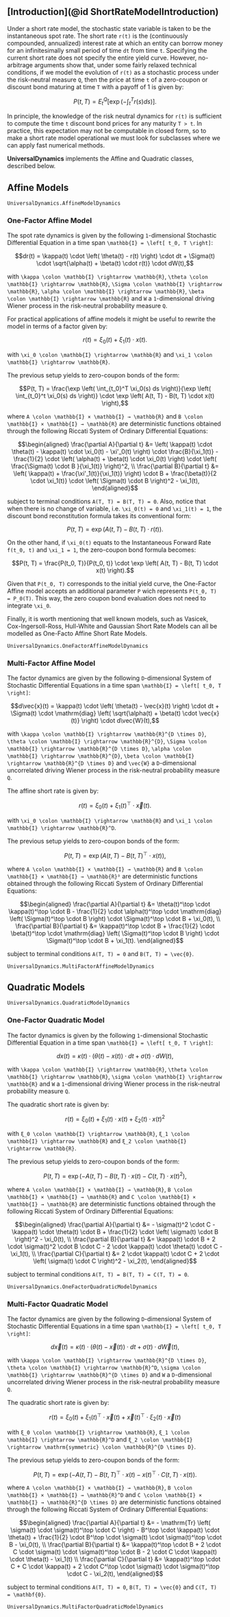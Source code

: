 ## [Introduction](@id ShortRateModelIntroduction)

Under a short rate model, the stochastic state variable is taken to be the instantaneous spot rate. The short rate ``r(t)`` is the (continuously compounded, annualized) interest rate at which an entity can borrow money for an infinitesimally small period of time ``dt`` from time ``t``. Specifying the current short rate does not specify the entire yield curve. However, no-arbitrage arguments show that, under some fairly relaxed technical conditions, if we model the evolution of ``r(t)`` as a stochastic process under the risk-neutral measure ``Q``, then the price at time ``t`` of a zero-coupon or discount bond maturing at time ``T`` with a payoff of 1 is given by:
```math
P(t, T) = E_t^Q \left[ \exp \left( - \int_t^T r(s) ds \right) \right].
```

In principle, the knowledge of the risk neutral dynamics for ``r(t)`` is sufficient to compute the time ``t`` discount bond prices for any maturity ``T > t``. In practice, this expectation may not be computable in closed form, so to make a short rate model operational we must look for subclasses where we can apply fast numerical methods.

**UniversalDynamics** implements the Affine and Quadratic classes, described below.


## Affine Models

```@docs
UniversalDynamics.AffineModelDynamics
```

### One-Factor Affine Model

The spot rate dynamics is given by the following ``1``-dimensional Stochastic Differential Equation in a time span ``\mathbb{I} = \left[ t_0, T \right]``:

```math
dr(t) = \kappa(t) \cdot \left( \theta(t) - r(t) \right) \cdot dt + \Sigma(t) \cdot \sqrt{\alpha(t) + \beta(t) \cdot r(t)} \cdot dW(t),
```

with ``\kappa \colon \mathbb{I} \rightarrow \mathbb{R}``, ``\theta \colon \mathbb{I} \rightarrow \mathbb{R}``, ``\Sigma \colon \mathbb{I} \rightarrow \mathbb{R}``, ``\alpha \colon \mathbb{I} \rightarrow \mathbb{R}``, ``\beta \colon \mathbb{I} \rightarrow \mathbb{R}`` and ``W`` a ``1``-dimensional driving Wiener process in the risk-neutral probability measure ``Q``.

For practical applications of affine models it might be useful to rewrite the model in terms of a factor given by:

```math
r(t) = \xi_0(t) + \xi_1(t) \cdot x(t).
```

with ``\xi_0 \colon \mathbb{I} \rightarrow \mathbb{R}`` and ``\xi_1 \colon \mathbb{I} \rightarrow \mathbb{R}``.

The previous setup yields to zero-coupon bonds of the form:

```math
P(t, T) = \frac{\exp \left( \int_{t_0}^T \xi_0(s) ds \right)}{\exp \left( \int_{t_0}^t \xi_0(s) ds \right)} \cdot \exp \left( A(t, T) - B(t, T) \cdot x(t) \right),
```

where ``A \colon \mathbb{I} × \mathbb{I} → \mathbb{R}`` and ``B \colon \mathbb{I} × \mathbb{I} → \mathbb{R}`` are deterministic functions obtained through the following Riccati System of Ordinary Differential Equations:

```math
\begin{aligned}
  \frac{\partial A}{\partial t} &= \left( \kappa(t) \cdot \theta(t) - \kappa(t) \cdot \xi_0(t) - \xi'_0(t) \right) \cdot \frac{B}{\xi_1(t)} - \frac{1}{2} \cdot \left( \alpha(t) + \beta(t) \cdot \xi_0(t) \right) \cdot \left( \frac{\Sigma(t) \cdot B }{\xi_1(t)} \right)^2, \\
  \frac{\partial B}{\partial t} &= \left( \kappa(t) + \frac{\xi'_1(t)}{\xi_1(t)} \right) \cdot B + \frac{\beta(t)}{2 \cdot \xi_1(t)} \cdot \left( \Sigma(t) \cdot B \right)^2 - \xi_1(t),
\end{aligned}
```

subject to terminal conditions ``A(T, T) = B(T, T) = 0``. Also, notice that when there is no change of variable, i.e. ``\xi_0(t) = 0`` and ``\xi_1(t) = 1``, the discount bond reconstitution formula takes its conventional form:

```math
P(t, T) = \exp \left( A(t, T) - B(t, T) \cdot r(t) \right).
```

On the other hand, if ``\xi_0(t)`` equats to the Instantaneous Forward Rate ``f(t_0, t)`` and ``\xi_1 = 1``, the zero-coupon bond formula becomes:

```math
P(t, T) = \frac{P(t_0, T)}{P(t_0, t)} \cdot \exp \left( A(t, T) - B(t, T) \cdot x(t) \right).
```

Given that ``P(t_0, T)`` corresponds to the initial yield curve, the One-Factor Affine model accepts an additional parameter `P` wich represents ``P(t_0, T) = P_0(T)``. This way, the zero coupon bond evaluation does not need to integrate ``\xi_0``.

Finally, it is worth mentioning that well known models, such as Vasicek, Cox-Ingersoll-Ross, Hull-White and Gaussian Short Rate Models can all be modelled as One-Facto Affine Short Rate Models.

```@docs
UniversalDynamics.OneFactorAffineModelDynamics
```

### Multi-Factor Affine Model

The factor dynamics are given by the following ``D``-dimensional System of Stochastic Differential Equations in a time span ``\mathbb{I} = \left[ t_0, T \right]``:

```math
d\vec{x}(t) = \kappa(t) \cdot \left( \theta(t) - \vec{x}(t) \right) \cdot dt + \Sigma(t) \cdot \mathrm{diag} \left( \sqrt{\alpha(t) + \beta(t) \cdot \vec{x}(t)} \right) \cdot d\vec{W}(t),
```

with ``\kappa \colon \mathbb{I} \rightarrow \mathbb{R}^{D \times D}``, ``\theta \colon \mathbb{I} \rightarrow \mathbb{R}^{D}``, ``\Sigma \colon \mathbb{I} \rightarrow \mathbb{R}^{D \times D}``, ``\alpha \colon \mathbb{I} \rightarrow \mathbb{R}^{D}``, ``\beta \colon \mathbb{I} \rightarrow \mathbb{R}^{D \times D}`` and ``\vec{W}`` a ``D``-dimensional uncorrelated driving Wiener process in the risk-neutral probability measure ``Q``.

The affine short rate is given by:

```math
r(t) = \xi_0(t) + \xi_1(t)^\top \cdot \vec{x}(t).
```

with ``\xi_0 \colon \mathbb{I} \rightarrow \mathbb{R}`` and ``\xi_1 \colon \mathbb{I} \rightarrow \mathbb{R}^D``.

The previous setup yields to zero-coupon bonds of the form:

```math
P(t, T) = \exp \left( A(t, T) - B(t, T)^\top \cdot x(t) \right),
```

where ``A \colon \mathbb{I} × \mathbb{I} → \mathbb{R}`` and ``B \colon \mathbb{I} × \mathbb{I} → \mathbb{R}ᴰ`` are deterministic functions obtained through the following Riccati System of Ordinary Differential Equations:

```math
\begin{aligned}
  \frac{\partial A}{\partial t} &= \theta(t)^\top \cdot \kappa(t)^\top \cdot B - \frac{1}{2} \cdot \alpha(t)^\top \cdot \mathrm{diag} \left( \Sigma(t)^\top \cdot B \right) \cdot \Sigma(t)^\top \cdot B  + \xi_0(t), \\
  \frac{\partial B}{\partial t} &= \kappa(t)^\top \cdot B + \frac{1}{2} \cdot \beta(t)^\top \cdot \mathrm{diag} \left( \Sigma(t)^\top \cdot B \right) \cdot \Sigma(t)^\top \cdot B  + \xi_1(t).
\end{aligned}
```

subject to terminal conditions ``A(T, T) = 0`` and ``B(T, T) = \vec{0}``.

```@docs
UniversalDynamics.MultiFactorAffineModelDynamics
```

## Quadratic Models

```@docs
UniversalDynamics.QuadraticModelDynamics
```

### One-Factor Quadratic Model

The factor dynamics is given by the following ``1``-dimensional Stochastic Differential Equation in a time span ``\mathbb{I} = \left[ t_0, T \right]``:

```math
dx(t) = \kappa(t) \cdot \left( \theta(t) - x(t) \right) \cdot dt + \sigma(t) \cdot dW(t),
```

with ``\kappa \colon \mathbb{I} \rightarrow \mathbb{R}``, ``\theta \colon \mathbb{I} \rightarrow \mathbb{R}``, ``\sigma \colon \mathbb{I} \rightarrow \mathbb{R}`` and ``W`` a ``1``-dimensional driving Wiener process in the risk-neutral probability measure ``Q``.

The quadratic short rate is given by:

```math
r(t) = ξ_0(t) + ξ_1(t) \cdot x(t) + ξ_2(t) \cdot x(t)^2
```

with ``ξ_0 \colon \mathbb{I} \rightarrow \mathbb{R}``, ``ξ_1 \colon \mathbb{I} \rightarrow \mathbb{R}`` and ``ξ_2 \colon \mathbb{I} \rightarrow \mathbb{R}``.

The previous setup yields to zero-coupon bonds of the form:

```math
P(t, T) = \exp \left( -A(t, T) - B(t, T) \cdot x(t) - C(t, T) \cdot x(t)^2 \right),
```

where ``A \colon \mathbb{I} × \mathbb{I} → \mathbb{R}``, ``B \colon \mathbb{I} × \mathbb{I} → \mathbb{R}`` and ``C \colon \mathbb{I} × \mathbb{I} → \mathbb{R}`` are deterministic functions obtained through the following Riccati System of Ordinary Differential Equations:

```math
\begin{aligned}
  \frac{\partial A}{\partial t} &= - \sigma(t)^2 \cdot C - \kappa(t) \cdot \theta(t) \cdot B + \frac{1}{2} \cdot \left( \sigma(t) \cdot B \right)^2 - \xi_0(t), \\
  \frac{\partial B}{\partial t} &= \kappa(t) \cdot B + 2 \cdot \sigma(t)^2 \cdot B \cdot C - 2 \cdot \kappa(t) \cdot \theta(t) \cdot C - \xi_1(t), \\
  \frac{\partial C}{\partial t} &= 2 \cdot \kappa(t) \cdot C + 2 \cdot \left( \sigma(t) \cdot C \right)^2 - \xi_2(t),
\end{aligned}
```

subject to terminal conditions ``A(T, T) = B(T, T) = C(T, T) = 0``.

```@docs
UniversalDynamics.OneFactorQuadraticModelDynamics
```

### Multi-Factor Quadratic Model

The factor dynamics are given by the following ``D``-dimensional System of Stochastic Differential Equations in a time span ``\mathbb{I} = \left[ t_0, T \right]``:

```math
d\vec{x}(t) = \kappa(t) \cdot \left( \theta(t) - \vec{x}(t) \right) \cdot dt + \sigma(t) \cdot d\vec{W}(t),
```

with ``\kappa \colon \mathbb{I} \rightarrow \mathbb{R}^{D \times D}``, ``\theta \colon \mathbb{I} \rightarrow \mathbb{R}^D``, ``\sigma \colon \mathbb{I} \rightarrow \mathbb{R}^{D \times D}`` and ``W`` a ``D``-dimensional uncorrelated driving Wiener process in the risk-neutral probability measure ``Q``.

The quadratic short rate is given by:

```math
r(t) = ξ_0(t) + ξ_1(t)^\top \cdot \vec{x}(t) + \vec{x}(t)^\top \cdot ξ_2(t) \cdot \vec{x}(t)
```

with ``ξ_0 \colon \mathbb{I} \rightarrow \mathbb{R}``, ``ξ_1 \colon \mathbb{I} \rightarrow \mathbb{R}^D`` and ``ξ_2 \colon \mathbb{I} \rightarrow \mathrm{symmetric} \colon \mathbb{R}^{D \times D}``.

The previous setup yields to zero-coupon bonds of the form:

```math
P(t, T) = \exp \left( -A(t, T) - B(t, T)^\top \cdot x(t) - x(t)^\top \cdot C(t, T) \cdot x(t) \right).
```

where ``A \colon \mathbb{I} × \mathbb{I} → \mathbb{R}``, ``B \colon \mathbb{I} × \mathbb{I} → \mathbb{R}^D`` and ``C \colon \mathbb{I} × \mathbb{I} → \mathbb{R}^{D \times D}`` are deterministic functions obtained through the following Riccati System of Ordinary Differential Equations:

```math
\begin{aligned}
  \frac{\partial A}{\partial t} &= - \mathrm{Tr} \left( \sigma(t) \cdot \sigma(t)^\top \cdot C \right) - B^\top \cdot \kappa(t) \cdot \theta(t) + \frac{1}{2} \cdot B^\top \cdot \sigma(t) \cdot \sigma(t)^\top \cdot B - \xi_0(t), \\
  \frac{\partial B}{\partial t} &= \kappa(t)^\top \cdot B + 2 \cdot C \cdot \sigma(t) \cdot \sigma(t)^\top \cdot B - 2 \cdot C \cdot \kappa(t) \cdot \theta(t) - \xi_1(t) \\
  \frac{\partial C}{\partial t} &= \kappa(t)^\top \cdot C + C \cdot \kappa(t) + 2 \cdot C^\top  \cdot \sigma(t) \cdot \sigma(t)^\top \cdot C - \xi_2(t),
\end{aligned}
```

subject to terminal conditions ``A(T, T) = 0``,  ``B(T, T) = \vec{0}`` and  ``C(T, T) = \mathbf{0}``.

```@docs
UniversalDynamics.MultiFactorQuadraticModelDynamics
```
